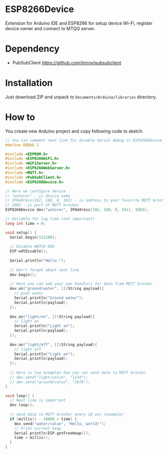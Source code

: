 # ESP8266Device
Extension for Arduino IDE and ESP8266 for setup device Wi-Fi, register device owner and connect to MTQQ server.

# Dependency
* PubSubClient https://github.com/Imroy/pubsubclient

# Installation
Just download ZIP and unpack to `Documents/Arduino/libraries` directory.

# How to
You create new Arduino project and copy following code to sketch.
```cpp
// You can comment next line for disable Serial debug in ESP8266Device.h
#define DEBUG 1

#include <EEPROM.h>
#include <ESP8266WiFi.h>
#include <WiFiServer.h>
#include <ESP8266WebServer.h>
#include <MQTT.h>
#include <PubSubClient.h>
#include <ESP8266Device.h>

// Here we configure device
// "waterer" - is device name
// IPAddress(192, 168, 0, 101) - is address to your favorite MQTT brocker
// 1883 - is port of MQTT brocker
ESP8266Device dev("waterer", IPAddress(192, 168, 0, 101), 1883);

// Variable for log time (not important)
long int time = 0;

void setup() {
  Serial.begin(115200);
  
  // Disable WATCH DOG
  ESP.wdtDisable();
  
  Serial.println("Hello.");
  
  // Don't forget about next line
  dev.begin();
  
  // Here you can add your own handlers for data from MQTT brocker
  dev.on("ground/water", [](String payload){
    // push water
    Serial.println("Ground water");
    Serial.println(payload);
  });
  
  dev.on("light/on", [](String payload){
    // light on
    Serial.println("Light on");
    Serial.println(payload);
  });
  
  dev.on("light/off", [](String payload){
    // light off
    Serial.println("Light on");
    Serial.println(payload);
  });
  
  // Here is two examples how you can send data to MQTT brocker
  // dev.send("light/value", "1234");
  // dev.send("ground/value", "5678");
}

void loop() {
  // Next line is important
  dev.loop();
  
  // Send data to MQTT brocker every 10 sec (example)
  if (millis() - 10000 > time) {
    dev.send("water/value", "Hello, world!");
    // Print current heap
    Serial.println(ESP.getFreeHeap());
    time = millis();
  }
}
```
